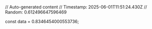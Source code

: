 // Auto-generated content
// Timestamp: 2025-06-01T11:51:24.430Z
// Random: 0.612496647596469

const data = 0.8346454000553736;